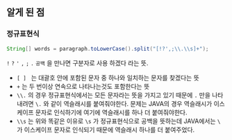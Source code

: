## 알게 된 점

### 정규표현식
```java
String[] words = paragraph.toLowerCase().split("[!?',;\\.\\s]+");
```

``!`` ``?`` ``'`` ``,`` ``;`` ``.`` ``공백`` 을 만나면 구분자로 사용 하겠다 라는 뜻.
+ ``[ ] `` 는 대괄호 안에 포함된 문자 중 하나와 일치하는 문자를 찾겠다는 뜻
+ ``+`` 는 두 번이상 연속으로 나타나는것도 포함한다는 뜻
+ ``\\.`` 의 경우 정규표현식에서는 모든 문자라는 뜻을 가지고 있기 때문에 ``.`` 만을 나타내려면 ``\.`` 와 같이 역슬래시를 붙여줘야한다. 문제는 JAVA의 경우 역슬래시가 이스케이프 문자로 인식하기에 여기에 역슬래시를 하나 더 붙여줘야한다.
+ ``\\s`` 는 위와 똑같은 이유로 ``\s`` 가 정규표현식으로 공백을 뜻하는데 JAVA에서는 ``\`` 가 이스케이프 문자로 인식되기 때문에 역슬래시 하나를 더 붙여주었다.
